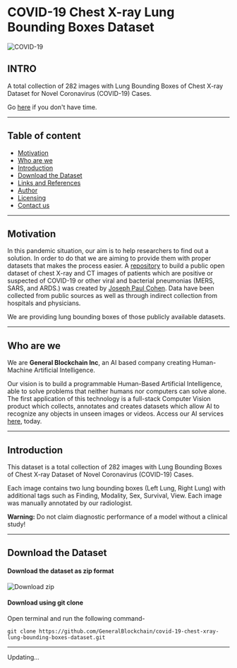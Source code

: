 # COVID-19 Chest X-ray Lung Bounding Boxes Dataset

![COVID-19](https://user-images.githubusercontent.com/33668152/86773287-4cc76a80-c077-11ea-9b58-d4452e0ced2f.png)

## INTRO

<!--
<img src="https://user-images.githubusercontent.com/33668152/86773453-7ed8cc80-c077-11ea-975a-b917800389a4.png" alt="X-ray" align="right" width="300" />
-->

A total collection of 282 images with Lung Bounding Boxes of Chest X-ray Dataset for Novel Coronavirus (COVID-19) Cases.

Go [here](#download-the-dataset) if you don't have time.

---

## Table of content

- [Motivation](#motivation)
- [Who are we](#who-are-we)
- [Introduction](#introduction)
- [Download the Dataset](#download-the-dataset)
- [Links and References](#links-and-references)
- [Author](#author)
- [Licensing](#licensing)
- [Contact us](#contact-us)

---

## Motivation

In this pandemic situation, our aim is to help researchers to find out a solution. In order to do that we are aiming to provide them with proper datasets that makes the process easier. A [repository](https://github.com/ieee8023/covid-chestxray-dataset) to build a public open dataset of chest X-ray and CT images of patients which are positive or suspected of COVID-19 or other viral and bacterial pneumonias (MERS, SARS, and ARDS.) was created by [Joseph Paul Cohen](https://github.com/ieee8023). Data have been collected from public sources as well as through indirect collection from hospitals and physicians.

We are providing lung bounding boxes of those publicly available datasets.

---

## Who are we

We are **General Blockchain Inc**, an AI based company creating Human-Machine Artificial Intelligence.

Our vision is to build a programmable Human-Based Artificial Intelligence, able to solve problems that neither humans nor computers can solve alone. The first application of this technology is a full-stack Computer Vision product which collects, annotates and creates datasets which allow AI to recognize any objects in unseen images or videos. Access our AI services [here](https://www.generalblockchain.com/), today.

---

## Introduction

This dataset is a total collection of 282 images with Lung Bounding Boxes of Chest X-ray Dataset of Novel Coronavirus (COVID-19) Cases.

Each image contains two lung bounding boxes (Left Lung, Right Lung) with additional tags such as Finding, Modality, Sex, Survival, View. Each image was manually annotated by our radiologist.

**Warning:** Do not claim diagnostic performance of a model without a clinical study!

---

## Download the Dataset

#### Download the dataset as zip format

![Download zip](https://user-images.githubusercontent.com/33668152/86793508-5956bd80-c08d-11ea-89b2-09d87d1d7a2f.png)

#### Download using git clone

Open terminal and run the following command-

```
git clone https://github.com/GeneralBlockchain/covid-19-chest-xray-lung-bounding-boxes-dataset.git
```



---

Updating...
